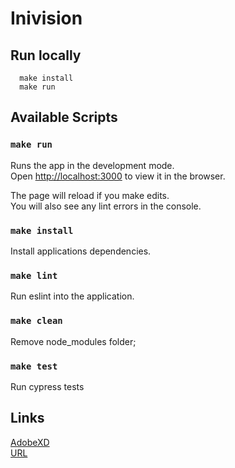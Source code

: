 # Inivision

## Run locally

```
  make install
  make run
```

## Available Scripts
### `make run`

Runs the app in the development mode.\
Open [http://localhost:3000](http://localhost:3000) to view it in the browser.

The page will reload if you make edits.\
You will also see any lint errors in the console.

### `make install`

Install applications dependencies.

### `make lint`

Run eslint into the application.
### `make clean`

Remove node_modules folder;
### `make test`

Run cypress tests

## Links

[AdobeXD](https://xd.adobe.com/view/733508c5-4bfb-4dee-62c1-b3188a9bba84-0504/screen/a9f108a4-c475-48ab-b6a4-ea20ef16e4b7/specs/) \
[URL](https://peil.dev/invision)
